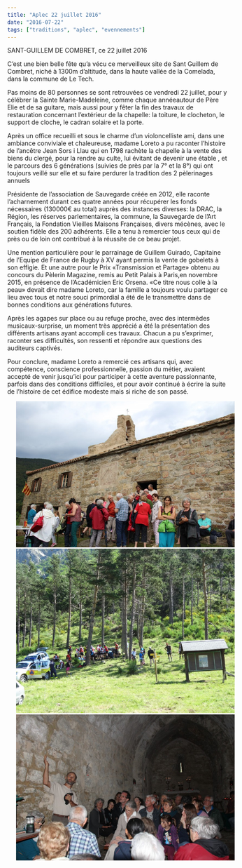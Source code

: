 ```yaml
---
title: "Aplec 22 juillet 2016"
date: "2016-07-22"
tags: ["traditions", "aplec", "evennements"]
---
```


SANT-GUILLEM DE COMBRET, ce 22 juillet 2016

C’est une bien belle fête qu’a vécu ce merveilleux site de Sant Guillem de Combret, niché à 1300m d’altitude, dans la haute vallée de la Comelada, dans la commune de Le Tech.

Pas moins de 80 personnes se sont retrouvées ce vendredi 22 juillet, pour y célébrer la Sainte Marie-Madeleine, comme chaque annéeautour de Père Elie et de sa guitare, mais aussi pour y fêter la fin des travaux de restauration concernant l’extérieur de la chapelle: la toiture, le clocheton, le support de cloche, le cadran solaire et la porte.

Après un office recueilli et sous le charme d’un violoncelliste ami, dans une ambiance conviviale et chaleureuse, madame Loreto a pu raconter l’histoire de l’ancêtre Jean Sors i Llau qui en 1798 rachète la chapelle à la vente des biens du clergé, pour la rendre au culte, lui évitant de devenir une étable , et le parcours des 6 générations (suivies de près par la 7° et la 8°) qui ont toujours veillé sur elle et su faire perdurer la tradition des 2 pèlerinages annuels

Présidente de l’association de Sauvegarde créée en 2012, elle raconte l’acharnement durant ces quatre années pour récupérer les fonds nécessaires (130000€ au total) auprès des instances diverses: la DRAC, la Région, les réserves parlementaires, la commune, la Sauvegarde de l’Art Français, la Fondation Vieilles Maisons Françaises, divers mécènes, avec le soutien fidèle des 200 adhérents. Elle a tenu à remercier tous ceux qui de près ou de loin ont contribué à la réussite de ce beau projet.

Une mention particulière pour le parrainage de Guillem Guirado, Capitaine de l’Equipe de France de Rugby à XV ayant permis la vente de gobelets à son effigie. Et une autre pour le Prix «Transmission et Partage» obtenu au concours du Pèlerin Magazine, remis au Petit Palais à Paris,en novembre 2015, en présence de l’Académicien Eric Orsena. «Ce titre nous colle à la peau» devait dire madame Loreto, car la famille a toujours voulu partager ce lieu avec tous et notre souci primordial a été de le transmettre dans de bonnes conditions aux générations futures.

Après les agapes sur place ou au refuge proche, avec des intermèdes musicaux-surprise, un moment très apprécié a été la présentation des différents artisans ayant accompli ces travaux. Chacun a pu s’exprimer, raconter ses difficultés, son ressenti et répondre aux questions des auditeurs captivés.

Pour conclure, madame Loreto a remercié ces artisans qui, avec compétence, conscience professionnelle, passion du métier, avaient accepté de venir jusqu’ici pour participer à cette aventure passionnante, parfois dans des conditions difficiles, et pour avoir continué à écrire la suite de l’histoire de cet édifice modeste mais si riche de son passé.

<img
  alt
  src="/images/2016-sant-guillem-jpg.jpg"
  style="
    border-width: 0px;
    border-style: solid;
    width: 500px;
    height: 333px;
    margin-right: 20px;
    margin-left: 20px;
  " />
<img
  alt
  src="/images/LE_PLAT-0.jpg"
  style="
    width: 500px;
    height: 375px;
    margin-right: 20px;
    margin-left: 20px;
  " />
<img
  alt
  src="/images/img-9631-jpg.jpg"
  style="
    width: 500px;
    height: 333px;
    margin-right: 20px;
    margin-left: 20px;
  " />
